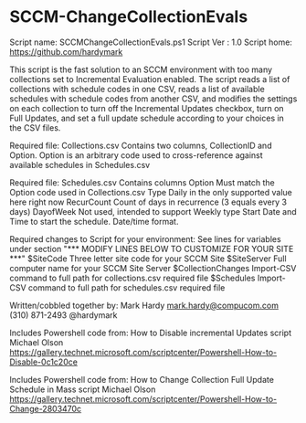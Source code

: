 # SCCM-ChangeCollectionEvals

Script name: SCCMChangeCollectionEvals.ps1
Script Ver : 1.0
Script home: https://github.com/hardymark

This script is the fast solution to an SCCM environment with too many collections set
to Incremental Evaluation enabled. The script reads a list of collections with schedule
codes in one CSV, reads a list of available schedules with schedule codes from another 
CSV, and modifies the settings on each collection to turn off the Incremental Updates
checkbox, turn on Full Updates, and set a full update schedule according to your
choices in the CSV files.

Required file: Collections.csv 
    Contains two columns, CollectionID and Option. Option is an arbitrary code used
    to cross-reference against available schedules in Schedules.csv

Required file: Schedules.csv
    Contains columns
        Option	              Must match the Option code used in Collections.csv
        Type	              Daily in the only supported value here right now
        RecurCount		      Count of days in recurrence (3 equals every 3 days)
        DayofWeek		      Not used, intended to support Weekly type
        Start	              Date and Time to start the schedule. Date/time format.

Required changes to Script for your environment:
    See lines for variables under section "*** MODIFY LINES BELOW TO CUSTOMIZE FOR YOUR SITE ***"
        $SiteCode	          Three letter site code for your SCCM Site
        $SiteServer	          Full computer name for your SCCM Site Server
        $CollectionChanges    Import-CSV command to full path for collections.csv required file
        $Schedules            Import-CSV command to full path for schedules.csv required file


Written/cobbled together by: 
            Mark Hardy
            mark.hardy@compucom.com
            (310) 871-2493
            @hardymark

Includes Powershell code from: How to Disable incremental Updates script
            Michael Olson
            https://gallery.technet.microsoft.com/scriptcenter/Powershell-How-to-Disable-0c1c20ce

Includes Powershell code from: How to Change Collection Full Update Schedule in Mass script
            Michael Olson
            https://gallery.technet.microsoft.com/scriptcenter/Powershell-How-to-Change-2803470c
